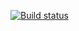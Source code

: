 [![Build status](https://ci.appveyor.com/api/projects/status/xc22ilo55geh97tb?svg=true)](https://ci.appveyor.com/project/meshhi/ci-homework)

